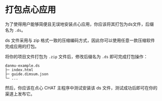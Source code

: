 # 打包点心应用

为了使得用户能够简便且无误地安装点心应用，你应该将其打包为ds文件，后缀名为 `.ds`。

ds 文件采用与 zip 格式一致的压缩编码方式，因此你可以使用任意一款压缩软件完成应用的打包。

将你的项目文件打包为 `.zip` 文件后，修改后缀名为 `.ds` 即可完成打包操作：

```
danmu-example.ds
├─ index.html
├─ guide.dimsum.json
└─ ...
```

然后，你应该在点心 CHAT 主程序中测试安装该 ds 文件，测试成功后即可在你的渠道上发布它。
